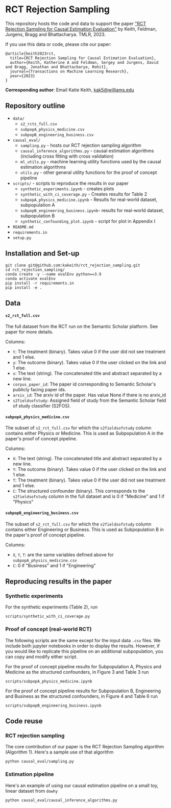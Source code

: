 # RCT Rejection Sampling

This repository hosts the code and data to support the paper ["RCT Rejection Sampling for Causal Estimation Evaluation"](https://arxiv.org/abs/2307.15176) by Keith, Feldman, Jurgens, Bragg and Bhattacharya. TMLR, 2023. 

If you use this data or code, please cite our paper:

```
@article{keith2023rct,
  title={RCT Rejection Sampling for Causal Estimation Evaluation},
  author={Keith, Katherine A and Feldman, Sergey and Jurgens, David and Bragg, Jonathan and Bhattacharya, Rohit},
  journal={Transactions on Machine Learning Research},
  year={2023}
}

```

**Corresponding author**: Email Katie Keith, kak5@williams.edu

## Repository outline

- `data/`
  - `s2_rcts_full.csv`
  - `subpopA_physics_medicine.csv`
  - `subpopB_engineering_business.csv`
- `causal_eval/`
  - `sampling.py` - hosts our RCT rejection sampling algorithm
  - `causal_inference_algorithms.py` - causal estimation algorithms (including cross fitting with cross validation)
  - `ml_utils.py` - machine learning utility functions used by the causal estimation algorithms
  - `utils.py` - other general utility functions for the proof of concept pipeline
- `scripts/` - scripts to reproduce the results in our paper
  - `synthetic_experiments.ipynb` - creates plots
  - `synthetic_with_ci_coverage.py` - Creates results for Table 2
  - `subpopA_physics_medicine.ipynb` - Results for real-world dataset, subpopulation A 
  - `subpopB_engineering_business.ipynb`- results for real-world dataset, subpopulation B 
  - `synthetic_confounding_plot.ipynb` - script for plot in Appendix I 
- `README.md`
- `requirements.in`
- `setup.py`

## Installation and Set-up

```
git clone git@github.com:kakeith/rct_rejection_sampling.git
cd rct_rejection_sampling/
conda create -y --name evalEnv python==3.9
conda activate evalEnv
pip install -r requirements.in
pip install -e .
```

## Data

#### `s2_rct_full.csv`

The full dataset from the RCT run on the Semantic Scholar platform. See paper for more details.

Columns:

- `t`: The treatment (binary). Takes value 0 if the user did not see treatment and 1 else.
- `y`: The outcome (binary). Takes value 0 if the user clicked on the link and 1 else.
- `x`: The text (string). The concatenated title and abstract separated by a new line.
- `corpus_paper_id`: The paper id corresponding to Semantic Scholar's publicly facing paper ids.
- `arxiv_id`: The arxiv id of the paper. Has value None if there is no arxiv_id
- `s2fieldsofstudy`: Assigned field of study from the Semantic Scholar field of study classifier (S2FOS).

#### `subpopA_physics_medicine.csv`

The subset of `s2_rct_full.csv` for which the `s2fieldsofstudy` column contains either Physics or Medicine. This is used as Subpopulation A in the paper's proof of concept pipeline.

Columns:

- `X`: The text (string). The concatenated title and abstract separated by a new line.
- `Y`: The outcome (binary). Takes value 0 if the user clicked on the link and 1 else.
- `T`: The treatment (binary). Takes value 0 if the user did not see treatment and 1 else.
- `C`: The structured confounder (binary). This corresponds to the `s2fieldsofstudy` column in the full dataset and is 0 if "Medicine" and 1 if "Physics"

#### `subpopB_engineering_business.csv`

The subset of `s2_rct_full.csv` for which the `s2fieldsofstudy` column contains either Engineering or Business. This is used as Subpopulation B in the paper's proof of concept pipeline.

Columns:

- `X`, `Y`, `T`: are the same variables defined above for `subpopA_physics_medicine.csv`
- `C`: 0 if "Business" and 1 if "Engineering"

## Reproducing results in the paper

### Synthetic experiments

For the synthetic experiments (Table 2), run

```
scripts/synthetic_with_ci_coverage.py
```

### Proof of concept (real-world RCT)

The following scripts are the same except for the input data `.csv` files. We include both jupyter notebooks in order to display the results. However, if you would like to replicate this pipeline on an additional subpopulation, you can copy and modify either script.

For the proof of concept pipeline results for Subpopulation A, Physics and Medicine as the structured confounders, in Figure 3 and Table 3 run

```
scripts/subpopA_physics_medicine.ipynb
```

For the proof of concept pipeline results for Subpopulation B, Engineering and Business as the structured confounders, in Figure 4 and Table 6 run

```
scripts/subpopB_engineering_business.ipynb
```

## Code reuse

### RCT rejection sampling

The core contribution of our paper is the RCT Rejection Sampling algorithm (Algorithm 1). Here's a sample use of that algorithm

```
python causal_eval/sampling.py
```

### Estimation pipeline

Here's an example of using our causal estimation pipeline on a small toy, linear dataset from `dowhy`

```
python causal_eval/causal_inference_algorithms.py
```
